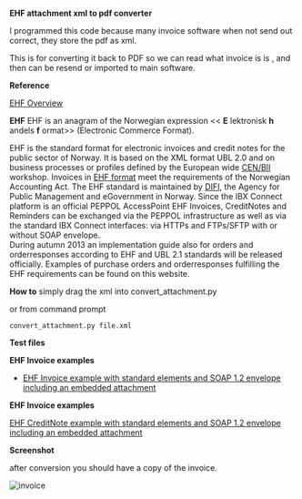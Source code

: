 **EHF attachment xml to pdf converter**

I programmed this code because many invoice software when not send out correct, they store the pdf as xml.

This is for converting it back to PDF so we can read what invoice is is , and then can be resend or imported to main software.


**Reference**

[EHF Overview](http://connect.demo.ibxplatform.com/IBX%20Connect%20-%20EHF.html)

**EHF**
EHF is an anagram of the Norwegian expression << **E** lektronisk **h** andels **f** ormat>> (Electronic Commerce Format).

EHF is the standard format for electronic invoices and credit notes for the public sector of Norway. It is based on the XML format UBL 2.0 and on business processes or profiles defined by the European wide [CEN/BII](http://www.cen.eu/cwa/bii/specs/ "CEN/ISSS Business Interoperability Interfaces for Public procurement in Europe (CENBII)") workshop. Invoices in [EHF format](http://www.anskaffelser.no/e-handel/dokumenter/ehandel.no-formatet "Elektronisk handelsformat (EHF) - official homepage") meet the requirements of the Norwegian Accounting Act. The EHF standard is maintained by [DIFI](http://www.difi.no/ "DIFI - official homepage"), the Agency for Public Management and eGovernment in Norway. Since the IBX Connect platform is an official PEPPOL AccessPoint EHF Invoices, CreditNotes and Reminders can be exchanged via the PEPPOL infrastructure as well as via the standard IBX Connect interfaces: via HTTPs and FTPs/SFTP with or without SOAP envelope.  
During autumn 2013 an implementation guide also for orders and orderresponses according to EHF and UBL 2.1 standards will be released officially. Examples of purchase orders and orderresponses fulfilling the EHF requirements can be found on this website.

**How to**
simply drag the xml into convert_attachment.py

or from command prompt

`convert_attachment.py file.xml`

**Test files**

**EHF Invoice examples**

* [EHF Invoice example with standard elements and SOAP 1.2 envelope including an embedded attachment](http://connect.demo.ibxplatform.com/xml/SOAP12_EHF%20Invoice%20example%20simple%20with%20BLOB%20attachment.xml "EHF Invoice example with standard elements and SOAP 1.2 envelope including an embedded attachment")

**EHF Invoice examples**

[EHF CreditNote example with standard elements and SOAP 1.2 envelope including an embedded attachment](http://connect.demo.ibxplatform.com/xml/SOAP12_EHF%20CreditNote%20example%20simple%20with%20BLOB%20attachment.xml "EHF CreditNote example with standard elements and SOAP 1.2 envelope including an embedded attachment")

**Screenshot**

after conversion you should have a copy of the invoice.

![invoice](https://cloud.githubusercontent.com/assets/3592375/23343757/c501b452-fc70-11e6-9a29-fcf8d54b24c1.png)
